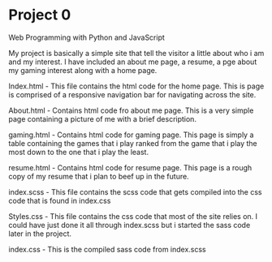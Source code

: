 # Project 0

Web Programming with Python and JavaScript

My project is basically a simple site that tell the visitor a little about who i am and my interest. I have included an about me page, a resume, a pge about my gaming interest along with a home page.

Index.html - This file contains the html code for the home page. This is page is comprised of a responsive navigation bar for navigating across the site.

About.html - Contains html code fro about me page. This is a very simple page containing a picture of me with a brief description.

gaming.html - Contains html code for gaming page. This page is simply a table containing the games that i play ranked from the game that i play the most down to the one that i play the least.

resume.html - Contains html code for resume page. This page is a rough copy of my resume that i plan to beef up in the future.

index.scss - This file contains the scss code that gets compiled into the css code that is found in index.css

Styles.css - This file contains the css code that most of the site relies on. I could have just done it all through index.scss but i started the sass code later in the project.

index.css - This is the compiled sass code from index.scss